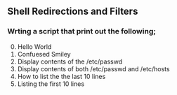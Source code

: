 ## Shell Redirections and Filters

### Wrting a script that print out the following;

0. Hello World
1. Confuesed Smiley
2. Display contents of the /etc/passwd
3. Display contents of both /etc/passwd and /etc/hosts
4. How to list the the last 10 lines
5. Listing the first 10 lines
